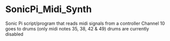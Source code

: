 # SonicPi_Midi_Synth
Sonic Pi script/program that reads midi signals from a controller
Channel 10 goes to drums (only midi notes 35, 38, 42 & 49)
drums are currently disabled
